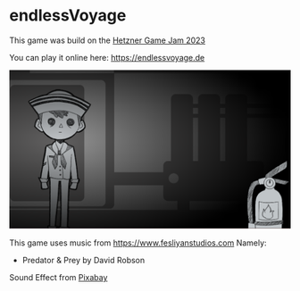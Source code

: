 # endlessVoyage
This game was build on the [Hetzner Game Jam 2023](https://gamejam.hetzner.com)

You can play it online here: https://endlessvoyage.de

![](gameScreenhot.png)

This game uses music from https://www.fesliyanstudios.com
Namely:
- Predator & Prey by David Robson

Sound Effect from <a href="https://pixabay.com/sound-effects/?utm_source=link-attribution&utm_medium=referral&utm_campaign=music&utm_content=30253">Pixabay</a>
